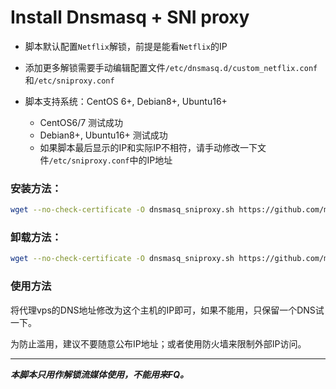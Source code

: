 # Install Dnsmasq + SNI proxy

* 脚本默认配置`Netflix`解锁，前提是能看`Netflix`的IP

* 添加更多解锁需要手动编辑配置文件`/etc/dnsmasq.d/custom_netflix.conf`和`/etc/sniproxy.conf`

* 脚本支持系统：CentOS 6+, Debian8+, Ubuntu16+
    * CentOS6/7 测试成功
    * Debian8+, Ubuntu16+ 测试成功
    * 如果脚本最后显示的IP和实际IP不相符，请手动修改一下文件`/etc/sniproxy.conf`中的IP地址

### 安装方法：
``` Bash
wget --no-check-certificate -O dnsmasq_sniproxy.sh https://github.com/myxuchangbin/dnsmasq_sniproxy_install/raw/master/dnsmasq_sniproxy.sh && bash dnsmasq_sniproxy.sh -i
```

### 卸载方法：
``` Bash
wget --no-check-certificate -O dnsmasq_sniproxy.sh https://github.com/myxuchangbin/dnsmasq_sniproxy_install/raw/master/dnsmasq_sniproxy.sh && bash dnsmasq_sniproxy.sh -u
```

### 使用方法
将代理vps的DNS地址修改为这个主机的IP即可，如果不能用，只保留一个DNS试一下。

为防止滥用，建议不要随意公布IP地址；或者使用防火墙来限制外部IP访问。

---
___本脚本只用作解锁流媒体使用，不能用来FQ。___
